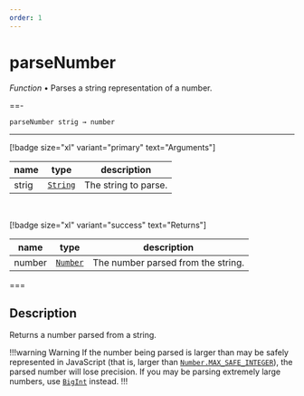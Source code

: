 ```yaml
---
order: 1
---
```

# parseNumber

_Function_ &bull; Parses a string representation of a number.


==- <pre><code>parseNumber strig &rarr; number</code></pre>
<hr>

[!badge size="xl" variant="primary" text="Arguments"]

| name | type | description |
|------|------|-------------|
|strig|[`String`][String]|The string to parse.|

<br>

[!badge size="xl" variant="success" text="Returns"]

| name | type | description |
|------|------|-------------|
|number|[`Number`][Number]|The number parsed from the string.|



===


## Description

Returns a number parsed from a string.

!!!warning Warning
If the number being parsed is larger than may be safely represented in JavaScript (that is, larger than [`Number.MAX_SAFE_INTEGER`][Number.MAX_SAFE_INTEGER]), the parsed number will lose precision. If you may be parsing extremely large numbers, use [`BigInt`][BigInt] instead.
!!!


[String]: https://developer.mozilla.org/en-US/docs/Web/JavaScript/Reference/Global_Objects/String
[Number]: https://developer.mozilla.org/en-US/docs/Web/JavaScript/Reference/Global_Objects/Number
[Number.MAX_SAFE_INTEGER]: #
[BigInt]: #